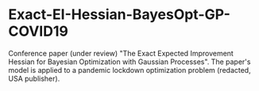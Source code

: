 # Exact-EI-Hessian-BayesOpt-GP-COVID19
Conference paper (under review) "The Exact Expected Improvement Hessian for Bayesian Optimization with Gaussian Processes". The paper's model is applied to a pandemic lockdown optimization problem (redacted, USA publisher).
